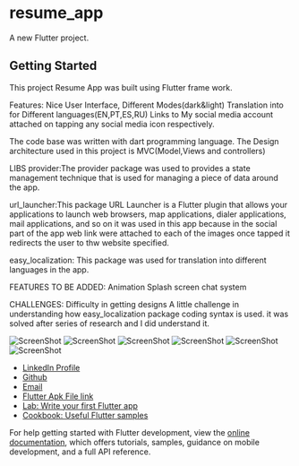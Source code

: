 # resume_app

A new Flutter project.

## Getting Started

This project Resume App was built using Flutter frame work.

Features:
Nice User Interface,
Different Modes(dark&light)
Translation into for Different languages(EN,PT,ES,RU)
Links to My social media account attached on tapping any social media icon respectively.

The code base was written with dart programming language.
The Design architecture used in this project is MVC(Model,Views and controllers)

LIBS
provider:The provider package was used to provides a state management technique that is used for managing a piece of data around the app.

url_launcher:This package URL Launcher is a Flutter plugin that allows your applications to launch web browsers, map applications, dialer applications, mail applications, and so on
it was used in this app because in the social part of the app web link were attached to each of the images once tapped it redirects the user to thw website specified.

easy_localization: This package was used for translation into different languages in the app.

FEATURES TO BE ADDED:
Animation
Splash screen
chat system

CHALLENGES:
Difficulty in getting designs
A little challenge in understanding how easy_localization package coding syntax is used. it was solved after series of research and I did understand it.

 ![ScreenShot](assets/image/Screenshot_20221105_191333.png)
 ![ScreenShot](assets/image/Screenshot_20221105_191421.png)
 ![ScreenShot](assets/image/Screenshot_20221105_191458.png)
 ![ScreenShot](assets/image/Screenshot_20221105_191515.png)
 ![ScreenShot](assets/image/Screenshot_en.png) ![ScreenShot](assets/image/Screenshot_social.png)
- [LinkedIn Profile](https://www.linkedin.com/in/simon-singlad-chuwkwu-915115244/)
- [Github](https://www.github.com/devsinglad)
- [Email](simonsinglad5@gmail.com)
- [Flutter Apk File link](https://drive.google.com/drive/folders/1GfrdaNZ33CwgYux6hWMyG9US6_-2CVkP?usp=sharing)
- [Lab: Write your first Flutter app](https://docs.flutter.dev/get-started/codelab)
- [Cookbook: Useful Flutter samples](https://docs.flutter.dev/cookbook)

For help getting started with Flutter development, view the
[online documentation](https://docs.flutter.dev/), which offers tutorials,
samples, guidance on mobile development, and a full API reference.
